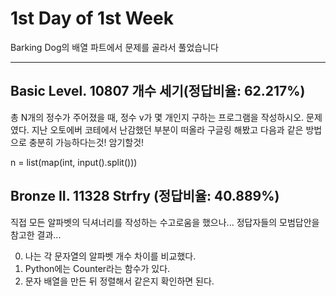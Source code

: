 # 1st Day of 1st Week

Barking Dog의 배열 파트에서 문제를 골라서 풀었습니다

----------------------------------------------------

## Basic Level. 10807 개수 세기(정답비율: 62.217%)

총 N개의 정수가 주어졌을 때, 정수 v가 몇 개인지 구하는 프로그램을 작성하시오. 문제였다.
지난 오토에버 코테에서 난감했던 부분이 떠올라 구글링 해봤고
다음과 같은 방법으로 충분히 가능하다는것! 암기할것!

n = list(map(int, input().split()))

## Bronze II. 11328 Strfry (정답비율: 40.889%)

직접 모든 알파벳의 딕셔너리를 작성하는 수고로움을 했으나... 정답자들의 모범답안을 참고한 결과...

0. 나는 각 문자열의 알파벳 개수 차이를 비교했다.
1. Python에는 Counter라는 함수가 있다.
2. 문자 배열을 만든 뒤 정렬해서 같은지 확인하면 된다.
